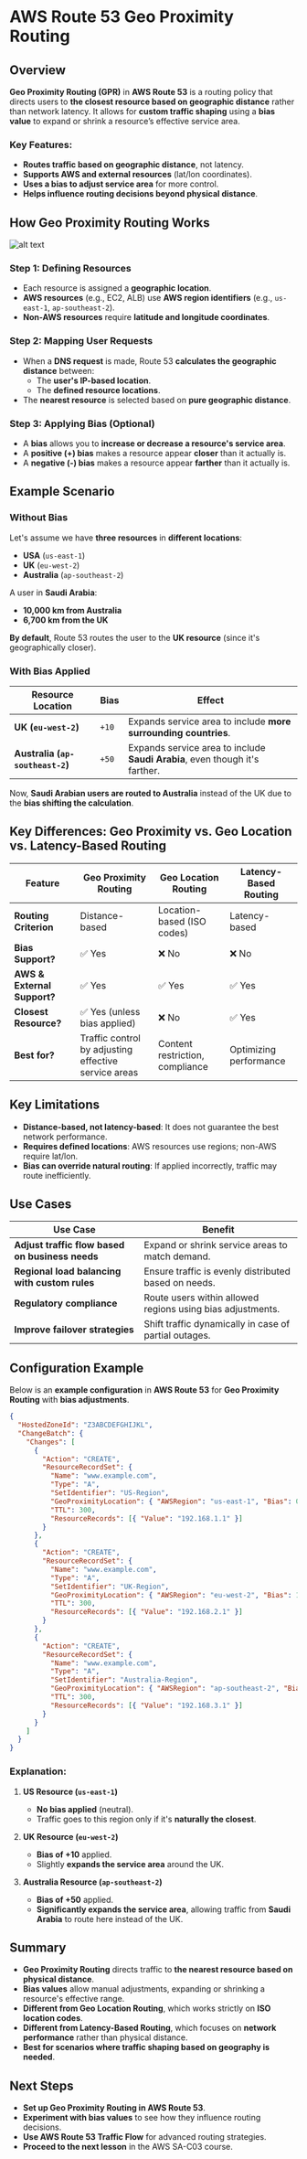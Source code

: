 # AWS Route 53 Geo Proximity Routing

## Overview

**Geo Proximity Routing (GPR)** in **AWS Route 53** is a routing policy that directs users to **the closest resource based on geographic distance** rather than network latency. It allows for **custom traffic shaping** using a **bias value** to expand or shrink a resource’s effective service area.

### Key Features:

- **Routes traffic based on geographic distance**, not latency.
- **Supports AWS and external resources** (lat/lon coordinates).
- **Uses a bias to adjust service area** for more control.
- **Helps influence routing decisions beyond physical distance**.

## How Geo Proximity Routing Works

![alt text](image-10.png)

### Step 1: Defining Resources

- Each resource is assigned a **geographic location**.
- **AWS resources** (e.g., EC2, ALB) use **AWS region identifiers** (e.g., `us-east-1`, `ap-southeast-2`).
- **Non-AWS resources** require **latitude and longitude coordinates**.

### Step 2: Mapping User Requests

- When a **DNS request** is made, Route 53 **calculates the geographic distance** between:
  - The **user's IP-based location**.
  - The **defined resource locations**.
- The **nearest resource** is selected based on **pure geographic distance**.

### Step 3: Applying Bias (Optional)

- A **bias** allows you to **increase or decrease a resource's service area**.
- A **positive (+) bias** makes a resource appear **closer** than it actually is.
- A **negative (-) bias** makes a resource appear **farther** than it actually is.

## Example Scenario

### Without Bias

Let's assume we have **three resources** in **different locations**:

- **USA** (`us-east-1`)
- **UK** (`eu-west-2`)
- **Australia** (`ap-southeast-2`)

A user in **Saudi Arabia**:

- **10,000 km from Australia**
- **6,700 km from the UK**

**By default**, Route 53 routes the user to the **UK resource** (since it's geographically closer).

### With Bias Applied

| Resource Location                | Bias  | Effect                                                                      |
| -------------------------------- | ----- | --------------------------------------------------------------------------- |
| **UK (`eu-west-2`)**             | `+10` | Expands service area to include **more surrounding countries**.             |
| **Australia (`ap-southeast-2`)** | `+50` | Expands service area to include **Saudi Arabia**, even though it's farther. |

Now, **Saudi Arabian users are routed to Australia** instead of the UK due to the **bias shifting the calculation**.

## Key Differences: Geo Proximity vs. Geo Location vs. Latency-Based Routing

| Feature                     | Geo Proximity Routing                                | Geo Location Routing            | Latency-Based Routing  |
| --------------------------- | ---------------------------------------------------- | ------------------------------- | ---------------------- |
| **Routing Criterion**       | Distance-based                                       | Location-based (ISO codes)      | Latency-based          |
| **Bias Support?**           | ✅ Yes                                               | ❌ No                           | ❌ No                  |
| **AWS & External Support?** | ✅ Yes                                               | ✅ Yes                          | ✅ Yes                 |
| **Closest Resource?**       | ✅ Yes (unless bias applied)                         | ❌ No                           | ✅ Yes                 |
| **Best for?**               | Traffic control by adjusting effective service areas | Content restriction, compliance | Optimizing performance |

## Key Limitations

- **Distance-based, not latency-based**: It does not guarantee the best network performance.
- **Requires defined locations**: AWS resources use regions; non-AWS require lat/lon.
- **Bias can override natural routing**: If applied incorrectly, traffic may route inefficiently.

## Use Cases

| Use Case                                        | Benefit                                                    |
| ----------------------------------------------- | ---------------------------------------------------------- |
| **Adjust traffic flow based on business needs** | Expand or shrink service areas to match demand.            |
| **Regional load balancing with custom rules**   | Ensure traffic is evenly distributed based on needs.       |
| **Regulatory compliance**                       | Route users within allowed regions using bias adjustments. |
| **Improve failover strategies**                 | Shift traffic dynamically in case of partial outages.      |

## Configuration Example

Below is an **example configuration** in **AWS Route 53** for **Geo Proximity Routing** with **bias adjustments**.

```json
{
  "HostedZoneId": "Z3ABCDEFGHIJKL",
  "ChangeBatch": {
    "Changes": [
      {
        "Action": "CREATE",
        "ResourceRecordSet": {
          "Name": "www.example.com",
          "Type": "A",
          "SetIdentifier": "US-Region",
          "GeoProximityLocation": { "AWSRegion": "us-east-1", "Bias": 0 },
          "TTL": 300,
          "ResourceRecords": [{ "Value": "192.168.1.1" }]
        }
      },
      {
        "Action": "CREATE",
        "ResourceRecordSet": {
          "Name": "www.example.com",
          "Type": "A",
          "SetIdentifier": "UK-Region",
          "GeoProximityLocation": { "AWSRegion": "eu-west-2", "Bias": 10 },
          "TTL": 300,
          "ResourceRecords": [{ "Value": "192.168.2.1" }]
        }
      },
      {
        "Action": "CREATE",
        "ResourceRecordSet": {
          "Name": "www.example.com",
          "Type": "A",
          "SetIdentifier": "Australia-Region",
          "GeoProximityLocation": { "AWSRegion": "ap-southeast-2", "Bias": 50 },
          "TTL": 300,
          "ResourceRecords": [{ "Value": "192.168.3.1" }]
        }
      }
    ]
  }
}
```

### Explanation:

1. **US Resource (`us-east-1`)**

   - **No bias applied** (neutral).
   - Traffic goes to this region only if it's **naturally the closest**.

2. **UK Resource (`eu-west-2`)**

   - **Bias of +10** applied.
   - Slightly **expands the service area** around the UK.

3. **Australia Resource (`ap-southeast-2`)**
   - **Bias of +50** applied.
   - **Significantly expands the service area**, allowing traffic from **Saudi Arabia** to route here instead of the UK.

## Summary

- **Geo Proximity Routing** directs traffic to **the nearest resource based on physical distance**.
- **Bias values** allow manual adjustments, expanding or shrinking a resource's effective range.
- **Different from Geo Location Routing**, which works strictly on **ISO location codes**.
- **Different from Latency-Based Routing**, which focuses on **network performance** rather than physical distance.
- **Best for scenarios where traffic shaping based on geography is needed**.

## Next Steps

- **Set up Geo Proximity Routing in AWS Route 53**.
- **Experiment with bias values** to see how they influence routing decisions.
- **Use AWS Route 53 Traffic Flow** for advanced routing strategies.
- **Proceed to the next lesson** in the AWS SA-C03 course.
